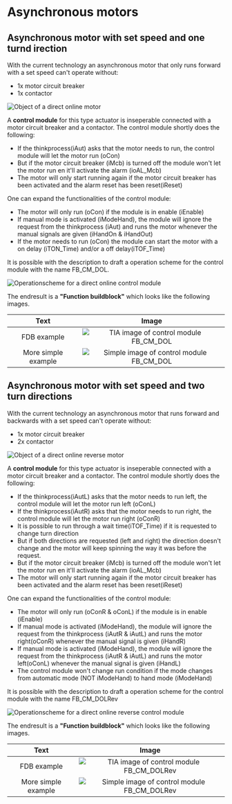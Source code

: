 # Asynchronous motors
## Asynchronous motor with set speed and one turnd irection

With the current technology an asynchronous motor that only runs forward with a set speed can't operate without:
- 1x motor circuit breaker
- 1x contactor

![Object of a direct online motor ](../Ad06/Images/ObjectAsynchronousMotor.jpg)

A **control module** for this type actuator is inseperable connected with a motor circuit breaker and a contactor. The control module shortly does the following:
- If the thinkprocess(iAut) asks that the motor needs to run, the control module will let the motor run (oCon)
- But if the motor circuit breaker (iMcb) is turned off the module won't let the motor run en it'll activate the alarm (ioAL_Mcb)
- The motor will only start running again if the motor circuit breaker has been activated and the alarm reset has been reset(iReset)

One can expand the functionalities of the control module:
- The motor will only run (oCon) if the module is in enable (iEnable)
- If manual mode is activated (iModeHand), the module will ignore the request from the thinkprocess (iAut) and runs the motor whenever the manual signals are given (iHandOn & iHandOut)
- If the motor needs to run (oCon) the module can start the motor with a on delay (iTON_Time) and/or a off delay(iTOF_Time)

It is possible with the description to draft a operation scheme for the control module with the name FB_CM_DOL.

![Operationscheme for a direct online control module ](../Ad06/Images/OperationschemeFB_CM_DOL.jpg)

The endresult is a **"Function buildblock"** which looks like the following images.

| Text | Image |
| :--: | :---: |
| FDB example  | ![TIA image of control module FB_CM_DOL](../Ad06/Images/TIA-FB_CM_DOL.jpg)  |
| More simple example  | ![Simple image of control module FB_CM_DOL ](../Ad06/Images/SimpleFB_CM_DOL.jpg)  |

## Asynchronous motor with set speed and two turn directions

With the current technology an asynchronous motor that runs forward and backwards with a set speed can't operate without:
- 1x motor circuit breaker
- 2x contactor

![Object of a direct online reverse motor ](../Ad06/Images/ObjectAsynchronousMotor2.jpg)

A **control module** for this type actuator is inseperable connected with a motor circuit breaker and a contactor. The control module shortly does the following:
- If the thinkprocess(iAutL) asks that the motor needs to run left, the control module will let the motor run left (oConL)
- If the thinkprocess(iAutR) asks that the motor needs to run right, the control module will let the motor run right (oConR)
- It is possible to run through a wait time(iTOF_Time) if it is requested to change turn direction
- But if both directions are requested (left and right) the direction doesn't change and the motor will keep spinning the way it was before the request.
- But if the motor circuit breaker (iMcb) is turned off the module won't let the motor run en it'll activate the alarm (ioAL_Mcb)
- The motor will only start running again if the motor circuit breaker has been activated and the alarm reset has been reset(iReset)

One can expand the functionalities of the control module:
- The motor will only run (oConR & oConL) if the module is in enable (iEnable)
- If manual mode is activated (iModeHand), the module will ignore the request from the thinkprocess (iAutR & iAutL) and runs the motor right(oConR) whenever the manual signal is given (iHandR)
- If manual mode is activated (iModeHand), the module will ignore the request from the thinkprocess (iAutR & iAutL) and runs the motor left(oConL) whenever the manual signal is given (iHandL)
- The control module won't change run condition if the mode changes from automatic mode (NOT iModeHand) to hand mode (iModeHand)

It is possible with the description to draft a operation scheme for the control module with the name FB_CM_DOLRev

![Operationscheme for a direct online reverse control module ](../Ad06/Images/OperationschemeFB_CM_DOLRev.jpg)

The endresult is a **"Function buildblock"** which looks like the following images.

| Text |Image |
| :---:   | :---:  |
| FDB example  | ![TIA image of control module FB_CM_DOLRev](../Ad06/Images/TIA-FB_CM_DOLRev.jpg)  |
| More simple example  | ![Simple image of control module FB_CM_DOLRev ](../Ad06/Images/SimpleFB_CM_DOLRev.jpg)  |
